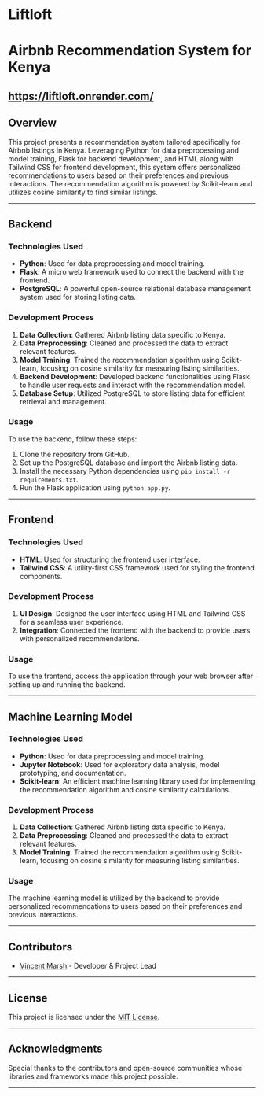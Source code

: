 # Liftloft
# Airbnb Recommendation System for Kenya
https://liftloft.onrender.com/
---

## Overview

This project presents a recommendation system tailored specifically for Airbnb listings in Kenya. Leveraging Python for data preprocessing and model training, Flask for backend development, and HTML along with Tailwind CSS for frontend development, this system offers personalized recommendations to users based on their preferences and previous interactions. The recommendation algorithm is powered by Scikit-learn and utilizes cosine similarity to find similar listings.

---

## Backend

### Technologies Used

- **Python**: Used for data preprocessing and model training.
- **Flask**: A micro web framework used to connect the backend with the frontend.
- **PostgreSQL**: A powerful open-source relational database management system used for storing listing data.

### Development Process

1. **Data Collection**: Gathered Airbnb listing data specific to Kenya.
2. **Data Preprocessing**: Cleaned and processed the data to extract relevant features.
3. **Model Training**: Trained the recommendation algorithm using Scikit-learn, focusing on cosine similarity for measuring listing similarities.
4. **Backend Development**: Developed backend functionalities using Flask to handle user requests and interact with the recommendation model.
5. **Database Setup**: Utilized PostgreSQL to store listing data for efficient retrieval and management.

### Usage

To use the backend, follow these steps:

1. Clone the repository from GitHub.
2. Set up the PostgreSQL database and import the Airbnb listing data.
3. Install the necessary Python dependencies using `pip install -r requirements.txt`.
4. Run the Flask application using `python app.py`.

---

## Frontend

### Technologies Used

- **HTML**: Used for structuring the frontend user interface.
- **Tailwind CSS**: A utility-first CSS framework used for styling the frontend components.

### Development Process

1. **UI Design**: Designed the user interface using HTML and Tailwind CSS for a seamless user experience.
2. **Integration**: Connected the frontend with the backend to provide users with personalized recommendations.

### Usage

To use the frontend, access the application through your web browser after setting up and running the backend.

---

## Machine Learning Model

### Technologies Used

- **Python**: Used for data preprocessing and model training.
- **Jupyter Notebook**: Used for exploratory data analysis, model prototyping, and documentation.
- **Scikit-learn**: An efficient machine learning library used for implementing the recommendation algorithm and cosine similarity calculations.

### Development Process

1. **Data Collection**: Gathered Airbnb listing data specific to Kenya.
2. **Data Preprocessing**: Cleaned and processed the data to extract relevant features.
3. **Model Training**: Trained the recommendation algorithm using Scikit-learn, focusing on cosine similarity for measuring listing similarities.

### Usage

The machine learning model is utilized by the backend to provide personalized recommendations to users based on their preferences and previous interactions.

---

## Contributors

- [Vincent Marsh]((https://github.com/marshvin/)) - Developer & Project Lead

---

## License

This project is licensed under the [MIT License](link-to-license-file).

---

## Acknowledgments

Special thanks to the contributors and open-source communities whose libraries and frameworks made this project possible.

---
